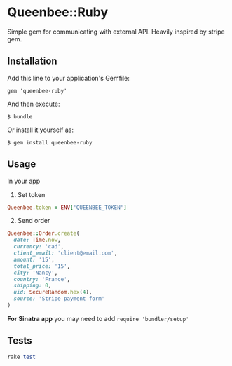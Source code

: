 # Queenbee::Ruby

Simple gem for communicating with external API. Heavily inspired by stripe gem.

## Installation

Add this line to your application's Gemfile:

    gem 'queenbee-ruby'

And then execute:

    $ bundle

Or install it yourself as:

    $ gem install queenbee-ruby

## Usage

In your app

1. Set token

```ruby
Queenbee.token = ENV['QUEENBEE_TOKEN']
```

2. Send order

```ruby
Queenbee::Order.create(
  date: Time.now,
  currency: 'cad',
  client_email: 'client@email.com',
  amount: '15',
  total_price: '15',
  city: 'Nancy',
  country: 'France',
  shipping: 0,
  uid: SecureRandom.hex(4),
  source: 'Stripe payment form'
)
```

**For Sinatra app** you may need to add `require 'bundler/setup'`


## Tests

```ruby
rake test
```
